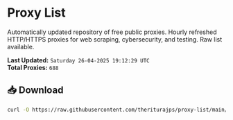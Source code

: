 # Proxy List

Automatically updated repository of free public proxies. Hourly refreshed HTTP/HTTPS proxies for web scraping, cybersecurity, and testing. Raw list available.

**Last Updated:** `Saturday 26-04-2025 19:12:29 UTC`  
**Total Proxies:** `688`

## 📥 Download
```bash
curl -O https://raw.githubusercontent.com/theriturajps/proxy-list/main/proxies.txt
